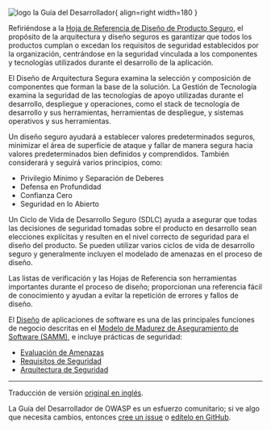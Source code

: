 ![logo la Guía del Desarrollador](../../assets/images/dg_logo.png "Guía del Desarrollador"){ align=right width=180 }

Refiriéndose a la [Hoja de Referencia de Diseño de Producto Seguro][spdcs],
el propósito de la arquitectura y diseño seguros es garantizar
que todos los productos cumplan o excedan los requisitos de seguridad establecidos por la organización,
centrándose en la seguridad vinculada a los componentes y tecnologías utilizados durante el desarrollo de la aplicación.

El Diseño de Arquitectura Segura examina la selección y composición de componentes que forman la base de la solución.
La Gestión de Tecnología examina la seguridad de las tecnologías de apoyo utilizadas durante el desarrollo,
despliegue y operaciones, como el stack de tecnología de desarrollo y sus herramientas, herramientas de despliegue,
y sistemas operativos y sus herramientas.

Un diseño seguro ayudará a establecer valores predeterminados seguros, minimizar el área de superficie de ataque
y fallar de manera segura hacia valores predeterminados bien definidos y comprendidos.
También considerará y seguirá varios principios, como:

* Privilegio Mínimo y Separación de Deberes
* Defensa en Profundidad
* Confianza Cero
* Seguridad en lo Abierto

Un Ciclo de Vida de Desarrollo Seguro (SDLC) ayuda a asegurar que todas las decisiones de seguridad tomadas
sobre el producto en desarrollo sean elecciones explícitas y resulten en el nivel correcto de seguridad
para el diseño del producto.
Se pueden utilizar varios ciclos de vida de desarrollo seguro y generalmente incluyen el modelado de amenazas
en el proceso de diseño.

Las listas de verificación y las Hojas de Referencia son herramientas importantes durante el proceso de diseño;
proporcionan una referencia fácil de conocimiento y ayudan a evitar la repetición de errores y fallos de diseño.

El [Diseño][sammd] de aplicaciones de software es una de las principales funciones de negocio descritas en
el [Modelo de Madurez de Aseguramiento de Software (SAMM)][samm], e incluye prácticas de seguridad:

* [Evaluación de Amenazas][sammdta]
* [Requisitos de Seguridad][sammdsr]
* [Arquitectura de Seguridad][sammdsa]

----

Traducción de versión [original en inglés][en0600].

La Guía del Desarrollador de OWASP es un esfuerzo comunitario;
si ve algo que necesita cambios, entonces [cree un issue][issue0600] o [edítelo en GitHub][edit0600].

[edit0600]: https://github.com/OWASP/DevGuide/blob/main/docs/es/04-design/index.md
[en0600]: https://devguide.owasp.org/en/04-design/
[issue0600]: https://github.com/OWASP/DevGuide/issues/new?labels=content&template=request.md&title=Update:%2004-design/index
[samm]: https://owaspsamm.org/about/
[sammd]: https://owaspsamm.org/model/design/
[sammdsa]: https://owaspsamm.org/model/design/secure-architecture/
[sammdsr]: https://owaspsamm.org/model/design/security-requirements/
[sammdta]: https://owaspsamm.org/model/design/threat-assessment/
[spdcs]: https://cheatsheetseries.owasp.org/cheatsheets/Secure_Product_Design_Cheat_Sheet
